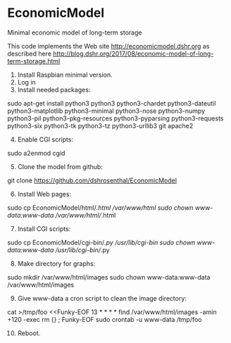 # EconomicModel
Minimal economic model of long-term storage

This code implements the Web site http://economicmodel.dshr.org as described here http://blog.dshr.org/2017/08/economic-model-of-long-term-storage.html

1. Install Raspbian minimal version.
2. Log in
3. Install needed packages:

sudo apt-get install python3 python3 python3-chardet python3-dateutil python3-matplotlib python3-minimal python3-nose python3-numpy python3-pil python3-pkg-resources python3-pyparsing python3-requests python3-six python3-tk python3-tz python3-urllib3 git apache2

4. Enable CGI scripts:

sudo a2enmod cgid

5. Clone the model from github:

git clone https://github.com/dshrosenthal/EconomicModel

6. Install Web pages:

sudo cp EconomicModel/html/*.html /var/www/html
sudo chown www-data:www-data /var/www/html/*.html

7. Install CGI scripts:

sudo cp EconomicModel/cgi-bin/*.py /usr/lib/cgi-bin
sudo chown www-data:www-data /usr/lib/cgi-bin/*.py

8. Make directory for graphs:

sudo mkdir /var/www/html/images
sudo chown www-data:www-data /var/www/html/images

9. Give www-data a cron script to clean the image directory:

cat >/tmp/foo <<Funky-EOF
13 * * * * find /var/www/html/images -amin +120 -exec rm {} \;
Funky-EOF
sudo crontab -u www-data /tmp/foo

10. Reboot.
